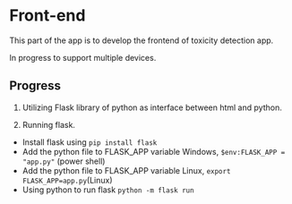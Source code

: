 # Front-end

This part of the app is to develop the frontend of toxicity detection app.

In progress to support multiple devices.

## Progress

1. Utilizing Flask library of python as interface between html and python.

2. Running flask.
- Install flask using `pip install flask`
- Add the python file to FLASK_APP variable Windows, `$env:FLASK_APP = "app.py"` (power shell)
- Add the python file to FLASK_APP variable Linux, `export FLASK_APP=app.py`(Linux)
- Using python to run flask `python -m flask run`
